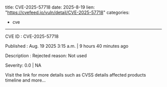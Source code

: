  
title: CVE-2025-57718
date: 2025-8-19
lien: "https://cvefeed.io/vuln/detail/CVE-2025-57718"
categories:
  - cve
---

CVE ID : CVE-2025-57718

Published :  Aug. 19
2025
3:15 a.m. | 9 hours
40 minutes ago

Description : Rejected reason: Not used

Severity: 0.0 | NA

Visit the link for more details
such as CVSS details
affected products
timeline
and more...
